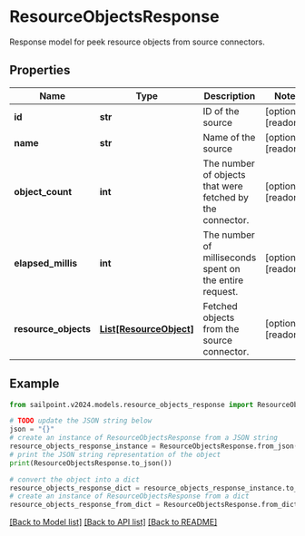 # ResourceObjectsResponse

Response model for peek resource objects from source connectors.

## Properties

Name | Type | Description | Notes
------------ | ------------- | ------------- | -------------
**id** | **str** | ID of the source | [optional] [readonly] 
**name** | **str** | Name of the source | [optional] [readonly] 
**object_count** | **int** | The number of objects that were fetched by the connector. | [optional] [readonly] 
**elapsed_millis** | **int** | The number of milliseconds spent on the entire request. | [optional] [readonly] 
**resource_objects** | [**List[ResourceObject]**](ResourceObject.md) | Fetched objects from the source connector. | [optional] [readonly] 

## Example

```python
from sailpoint.v2024.models.resource_objects_response import ResourceObjectsResponse

# TODO update the JSON string below
json = "{}"
# create an instance of ResourceObjectsResponse from a JSON string
resource_objects_response_instance = ResourceObjectsResponse.from_json(json)
# print the JSON string representation of the object
print(ResourceObjectsResponse.to_json())

# convert the object into a dict
resource_objects_response_dict = resource_objects_response_instance.to_dict()
# create an instance of ResourceObjectsResponse from a dict
resource_objects_response_from_dict = ResourceObjectsResponse.from_dict(resource_objects_response_dict)
```
[[Back to Model list]](../README.md#documentation-for-models) [[Back to API list]](../README.md#documentation-for-api-endpoints) [[Back to README]](../README.md)


